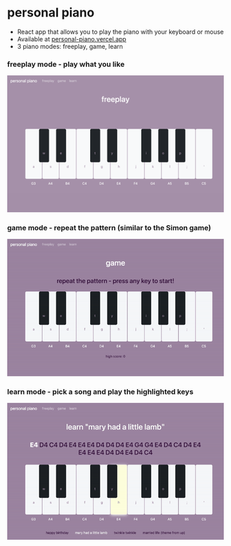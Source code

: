 # personal piano

- React app that allows you to play the piano with your keyboard or mouse
- Available at [personal-piano.vercel.app](https://personal-piano.vercel.app/)
- 3 piano modes: freeplay, game, learn

### freeplay mode - play what you like
<img src = "media/main_screenshot.png" width = 600> 

### game mode - repeat the pattern (similar to the Simon game)
<img src = "media/game_demo.gif" width = 600> 

### learn mode - pick a song and play the highlighted keys
<img src = "media/learn_demo.gif" width = 600> 
